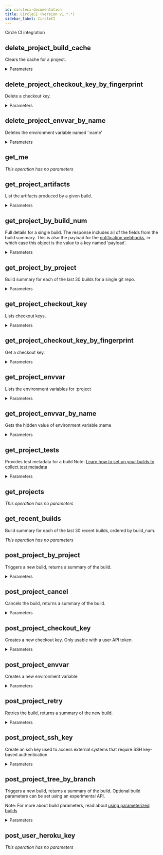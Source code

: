 ```yaml
---
id: circleci-documentation
title: CircleCI (version v1.*.*)
sidebar_label: CircleCI
---
```


Circle CI integration

## delete_project_build_cache

Clears the cache for a project.


<details><summary>Parameters</summary>

#### project (required)

XXXXXXXXX


**Type:** string

#### username (required)

The GitHub or Bitbucket project account username for the target project


**Type:** string

#### vcstype (required)

What version control system type your project uses. Current choices are ‘github’ or ‘bitbucket’.


**Type:** string

</details>

## delete_project_checkout_key_by_fingerprint

Delete a checkout key.


<details><summary>Parameters</summary>

#### fingerprint (required)

XXXXXXXXXX


**Type:** string

#### project (required)

XXXXXXXXX


**Type:** string

#### username (required)

The GitHub or Bitbucket project account username for the target project


**Type:** string

#### vcstype (required)

What version control system type your project uses. Current choices are ‘github’ or ‘bitbucket’.


**Type:** string

</details>

## delete_project_envvar_by_name

Deletes the environment variable named ':name'


<details><summary>Parameters</summary>

#### name (required)

XXXXXXXXXX


**Type:** string

#### project (required)

XXXXXXXXX


**Type:** string

#### username (required)

The GitHub or Bitbucket project account username for the target project


**Type:** string

#### vcstype (required)

What version control system type your project uses. Current choices are ‘github’ or ‘bitbucket’.


**Type:** string

</details>

## get_me



*This operation has no parameters*

## get_project_artifacts

List the artifacts produced by a given build.


<details><summary>Parameters</summary>

#### build_num (required)

XXXXXXXXXX


**Type:** integer

#### project (required)

XXXXXXXXX


**Type:** string

#### username (required)

The GitHub or Bitbucket project account username for the target project


**Type:** string

#### vcstype (required)

What version control system type your project uses. Current choices are ‘github’ or ‘bitbucket’.


**Type:** string

</details>

## get_project_by_build_num

Full details for a single build. The response includes all of the fields from the build summary.
This is also the payload for the [notification webhooks](/docs/configuration/#notify), in which case this object is the value to a key named 'payload'.


<details><summary>Parameters</summary>

#### build_num (required)

XXXXXXXXXX


**Type:** integer

#### project (required)

XXXXXXXXX


**Type:** string

#### username (required)

The GitHub or Bitbucket project account username for the target project


**Type:** string

#### vcstype (required)

What version control system type your project uses. Current choices are ‘github’ or ‘bitbucket’.


**Type:** string

</details>

## get_project_by_project

Build summary for each of the last 30 builds for a single git repo.


<details><summary>Parameters</summary>

#### project (required)

XXXXXXXXX


**Type:** string

#### username (required)

The GitHub or Bitbucket project account username for the target project


**Type:** string

#### vcstype (required)

What version control system type your project uses. Current choices are ‘github’ or ‘bitbucket’.


**Type:** string

#### filter

Restricts which builds are returned.
Set to "completed", "successful", "failed", "running", or defaults to no filter.


**Type:** string

**Potential values:** completed, successful, failed, running

#### limit

The number of builds to return. Maximum 100, defaults to 30.


**Type:** integer

#### offset

The API returns builds starting from this offset, defaults to 0.


**Type:** integer

</details>

## get_project_checkout_key

Lists checkout keys.


<details><summary>Parameters</summary>

#### project (required)

XXXXXXXXX


**Type:** string

#### username (required)

The GitHub or Bitbucket project account username for the target project


**Type:** string

#### vcstype (required)

What version control system type your project uses. Current choices are ‘github’ or ‘bitbucket’.


**Type:** string

</details>

## get_project_checkout_key_by_fingerprint

Get a checkout key.


<details><summary>Parameters</summary>

#### fingerprint (required)

XXXXXXXXXX


**Type:** string

#### project (required)

XXXXXXXXX


**Type:** string

#### username (required)

The GitHub or Bitbucket project account username for the target project


**Type:** string

#### vcstype (required)

What version control system type your project uses. Current choices are ‘github’ or ‘bitbucket’.


**Type:** string

</details>

## get_project_envvar

Lists the environment variables for :project


<details><summary>Parameters</summary>

#### project (required)

XXXXXXXXX


**Type:** string

#### username (required)

The GitHub or Bitbucket project account username for the target project


**Type:** string

#### vcstype (required)

What version control system type your project uses. Current choices are ‘github’ or ‘bitbucket’.


**Type:** string

</details>

## get_project_envvar_by_name

Gets the hidden value of environment variable :name


<details><summary>Parameters</summary>

#### name (required)

XXXXXXXXXX


**Type:** string

#### project (required)

XXXXXXXXX


**Type:** string

#### username (required)

The GitHub or Bitbucket project account username for the target project


**Type:** string

#### vcstype (required)

What version control system type your project uses. Current choices are ‘github’ or ‘bitbucket’.


**Type:** string

</details>

## get_project_tests

Provides test metadata for a build
Note: [Learn how to set up your builds to collect test metadata](https://circleci.com/docs/test-metadata/)


<details><summary>Parameters</summary>

#### build_num (required)

XXXXXXXXXX


**Type:** integer

#### project (required)

XXXXXXXXX


**Type:** string

#### username (required)

The GitHub or Bitbucket project account username for the target project


**Type:** string

#### vcstype (required)

What version control system type your project uses. Current choices are ‘github’ or ‘bitbucket’.


**Type:** string

</details>

## get_projects



*This operation has no parameters*

## get_recent_builds

Build summary for each of the last 30 recent builds, ordered by build_num.


*This operation has no parameters*

## post_project_by_project

Triggers a new build, returns a summary of the build.


<details><summary>Parameters</summary>

#### project (required)

XXXXXXXXX


**Type:** string

#### username (required)

The GitHub or Bitbucket project account username for the target project


**Type:** string

#### vcstype (required)

What version control system type your project uses. Current choices are ‘github’ or ‘bitbucket’.


**Type:** string

#### $body

**Type:** object

</details>

## post_project_cancel

Cancels the build, returns a summary of the build.


<details><summary>Parameters</summary>

#### build_num (required)

XXXXXXXXXX


**Type:** integer

#### project (required)

XXXXXXXXX


**Type:** string

#### username (required)

The GitHub or Bitbucket project account username for the target project


**Type:** string

#### vcstype (required)

What version control system type your project uses. Current choices are ‘github’ or ‘bitbucket’.


**Type:** string

</details>

## post_project_checkout_key

Creates a new checkout key.
Only usable with a user API token.


<details><summary>Parameters</summary>

#### project (required)

XXXXXXXXX


**Type:** string

#### username (required)

The GitHub or Bitbucket project account username for the target project


**Type:** string

#### vcstype (required)

What version control system type your project uses. Current choices are ‘github’ or ‘bitbucket’.


**Type:** string

#### $body

The type of key to create. Can be 'deploy-key' or 'github-user-key'.


**Type:** string

**Potential values:** deploy-key, github-user-key

</details>

## post_project_envvar

Creates a new environment variable


<details><summary>Parameters</summary>

#### project (required)

XXXXXXXXX


**Type:** string

#### username (required)

The GitHub or Bitbucket project account username for the target project


**Type:** string

#### vcstype (required)

What version control system type your project uses. Current choices are ‘github’ or ‘bitbucket’.


**Type:** string

</details>

## post_project_retry

Retries the build, returns a summary of the new build.


<details><summary>Parameters</summary>

#### build_num (required)

XXXXXXXXXX


**Type:** integer

#### project (required)

XXXXXXXXX


**Type:** string

#### username (required)

The GitHub or Bitbucket project account username for the target project


**Type:** string

#### vcstype (required)

What version control system type your project uses. Current choices are ‘github’ or ‘bitbucket’.


**Type:** string

</details>

## post_project_ssh_key

Create an ssh key used to access external systems that require SSH key-based authentication


<details><summary>Parameters</summary>

#### Content-Type (required)

**Type:** string

**Potential values:** application/json

#### project (required)

XXXXXXXXX


**Type:** string

#### username (required)

The GitHub or Bitbucket project account username for the target project


**Type:** string

#### vcstype (required)

What version control system type your project uses. Current choices are ‘github’ or ‘bitbucket’.


**Type:** string

#### $body

**Type:** object

</details>

## post_project_tree_by_branch

Triggers a new build, returns a summary of the build.
Optional build parameters can be set using an experimental API.

Note: For more about build parameters, read about [using parameterized builds](https://circleci.com/docs/parameterized-builds/)


<details><summary>Parameters</summary>

#### branch (required)

The branch name should be url-encoded.


**Type:** string

#### project (required)

XXXXXXXXX


**Type:** string

#### username (required)

The GitHub or Bitbucket project account username for the target project


**Type:** string

#### vcstype (required)

What version control system type your project uses. Current choices are ‘github’ or ‘bitbucket’.


**Type:** string

#### $body

**Type:** object

</details>

## post_user_heroku_key



*This operation has no parameters*

